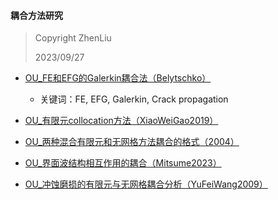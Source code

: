 #### 耦合方法研究

> Copyright ZhenLiu
>
> 2023/09/27



- <a href="pdf/OU_FE和EFG的Galerkin耦合法_Belytschko.pdf" target="_blank">OU_FE和EFG的Galerkin耦合法（Belytschko）</a>

  - 关键词：FE, EFG, Galerkin, Crack propagation

- <a href="pdf/OU_有限元collocation方法_XiaoWeiGao2019.pdf" target="_blank">OU_有限元collocation方法（XiaoWeiGao2019）</a>

- <a href="pdf/OU_两种混合有限元和无网格方法耦合的格式_2004.pdf" target="_blank">OU_两种混合有限元和无网格方法耦合的格式（2004）</a>

- <a href="pdf/OU_界面波结构相互作用的耦合_Mitsume2023.pdf" target="_blank">OU_界面波结构相互作用的耦合（Mitsume2023）</a>

- <a href="pdf/OU_冲蚀磨损的有限元与无网格耦合分析_YuFeiWang2009.pdf" target="_blank">OU_冲蚀磨损的有限元与无网格耦合分析（YuFeiWang2009）</a>

  

